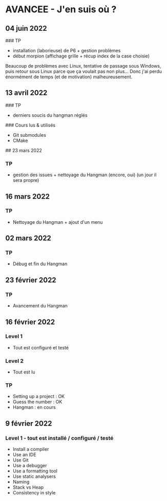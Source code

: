 # AVANCEE - J'en suis où ? 

## 04 juin 2022 

### TP 
- installation (laborieuse) de P6 + gestion problèmes 
- début morpion (affichage grille + récup index de la case choisie)

Beaucoup de problèmes avec Linux, tentative de passage sous Windows, puis retour sous Linux parce que ça voulait pas non plus... Donc j'ai perdu énormément de temps (et de motivation) malheureusement. 

## 13 avril 2022 

### TP 
- derniers soucis du hangman réglés

### Cours lus & utilisés 
- Git submodules
- CMake

## 23 mars 2022

### TP 
- gestion des issues + nettoyage du Hangman (encore, oui) (un jour il sera propre) 

## 16 mars 2022 

### TP 
- Nettoyage du Hangman + ajout d'un menu 

## 02 mars 2022 

### TP 
- Débug et fin du Hangman 
 
## 23 février 2022 

### TP 
- Avancement du Hangman

## 16 février 2022

### Level 1
- Tout est configuré et testé 

### Level 2
- Tout est lu 

### TP 
- Setting up a project : OK 
- Guess the number : OK 
- Hangman : en cours 


## 9 février 2022

### Level 1 - tout est installé / configuré / testé
- Install a compiler
- Use an IDE
- Use Git
- Use a debugger
- Use a formatting tool
- Use static analysers
- Naming 
- Stack vs Heap 
- Consistency in style 